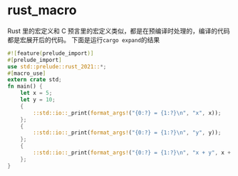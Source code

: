 # rust_macro

Rust 里的宏定义和 C 预言里的宏定义类似，都是在预编译时处理的，编译的代码都是宏展开后的代码。
下面是运行`cargo expand`的结果

```Rust
#![feature(prelude_import)]
#[prelude_import]
use std::prelude::rust_2021::*;
#[macro_use]
extern crate std;
fn main() {
    let x = 5;
    let y = 10;
    {
        ::std::io::_print(format_args!("{0:?} = {1:?}\n", "x", x));
    };
    {
        ::std::io::_print(format_args!("{0:?} = {1:?}\n", "y", y));
    };
    {
        ::std::io::_print(format_args!("{0:?} = {1:?}\n", "x + y", x + y));
    };
}
```
